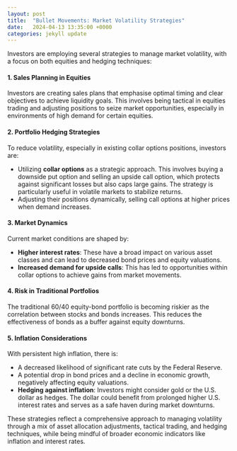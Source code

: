 ```yaml
---
layout: post
title:  "Bullet Movements: Market Volatility Strategies"
date:   2024-04-13 13:35:00 +0000
categories: jekyll update
---
```


Investors are employing several strategies to manage market volatility, with a focus on both equities and hedging techniques:

#### 1. **Sales Planning in Equities**
Investors are creating sales plans that emphasise optimal timing and clear objectives to achieve liquidity goals. This involves being tactical in equities trading and adjusting positions to seize market opportunities, especially in environments of high demand for certain equities.

#### 2. **Portfolio Hedging Strategies**
To reduce volatility, especially in existing collar options positions, investors are:
   - Utilizing **collar options** as a strategic approach. This involves buying a downside put option and selling an upside call option, which protects against significant losses but also caps large gains. The strategy is particularly useful in volatile markets to stabilize returns.
   - Adjusting their positions dynamically, selling call options at higher prices when demand increases.

#### 3. **Market Dynamics**
Current market conditions are shaped by:
   - **Higher interest rates**: These have a broad impact on various asset classes and can lead to decreased bond prices and equity valuations.
   - **Increased demand for upside calls**: This has led to opportunities within collar options to achieve gains from market movements.

#### 4. **Risk in Traditional Portfolios**
The traditional 60/40 equity-bond portfolio is becoming riskier as the correlation between stocks and bonds increases. This reduces the effectiveness of bonds as a buffer against equity downturns.

#### 5. **Inflation Considerations**
With persistent high inflation, there is:
   - A decreased likelihood of significant rate cuts by the Federal Reserve.
   - A potential drop in bond prices and a decline in economic growth, negatively affecting equity valuations.
   - **Hedging against inflation**: Investors might consider gold or the U.S. dollar as hedges. The dollar could benefit from prolonged higher U.S. interest rates and serves as a safe haven during market downturns.

These strategies reflect a comprehensive approach to managing volatility through a mix of asset allocation adjustments, tactical trading, and hedging techniques, while being mindful of broader economic indicators like inflation and interest rates.